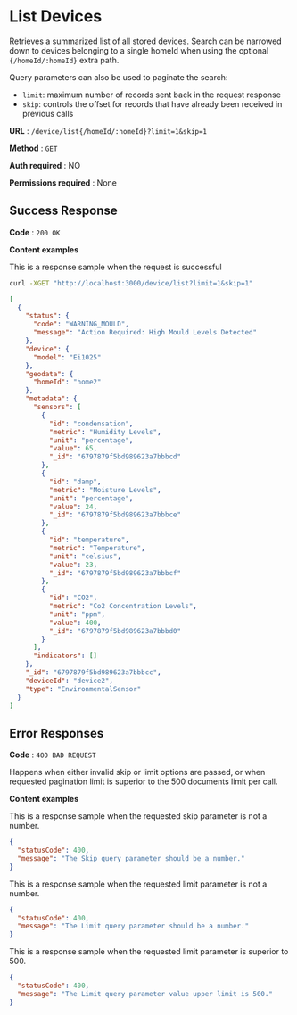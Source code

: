 # List Devices

Retrieves a summarized list of all stored devices.
Search can be narrowed down to devices belonging to a single homeId when using the optional `{/homeId/:homeId}` extra path.

Query parameters can also be used to paginate the search:
- `limit`: maximum number of records sent back in the request response
- `skip`: controls the offset for records that have already been received in previous calls

**URL** : `/device/list{/homeId/:homeId}?limit=1&skip=1`

**Method** : `GET`

**Auth required** : NO

**Permissions required** : None

## Success Response

**Code** : `200 OK`

**Content examples**

This is a response sample when the request is successful

```bash
curl -XGET "http://localhost:3000/device/list?limit=1&skip=1"
```

```json
[
  {
    "status": {
      "code": "WARNING_MOULD",
      "message": "Action Required: High Mould Levels Detected"
    },
    "device": {
      "model": "Ei1025"
    },
    "geodata": {
      "homeId": "home2"
    },
    "metadata": {
      "sensors": [
        {
          "id": "condensation",
          "metric": "Humidity Levels",
          "unit": "percentage",
          "value": 65,
          "_id": "6797879f5bd989623a7bbbcd"
        },
        {
          "id": "damp",
          "metric": "Moisture Levels",
          "unit": "percentage",
          "value": 24,
          "_id": "6797879f5bd989623a7bbbce"
        },
        {
          "id": "temperature",
          "metric": "Temperature",
          "unit": "celsius",
          "value": 23,
          "_id": "6797879f5bd989623a7bbbcf"
        },
        {
          "id": "CO2",
          "metric": "Co2 Concentration Levels",
          "unit": "ppm",
          "value": 400,
          "_id": "6797879f5bd989623a7bbbd0"
        }
      ],
      "indicators": []
    },
    "_id": "6797879f5bd989623a7bbbcc",
    "deviceId": "device2",
    "type": "EnvironmentalSensor"
  }
]
```

## Error Responses

**Code** : `400 BAD REQUEST`

Happens when either invalid skip or limit options are passed, or when requested pagination limit is superior to the 500 documents limit per call.

**Content examples**

This is a response sample when the requested skip parameter is not a number.

```json
{
  "statusCode": 400,
  "message": "The Skip query parameter should be a number."
}
```

This is a response sample when the requested limit parameter is not a number.

```json
{
  "statusCode": 400,
  "message": "The Limit query parameter should be a number."
}
```

This is a response sample when the requested limit parameter is superior to 500.

```json
{
  "statusCode": 400,
  "message": "The Limit query parameter value upper limit is 500."
}
```